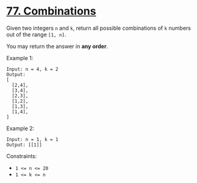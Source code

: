 # [77. Combinations](https://leetcode.com/problems/combinations/)

Given two integers `n` and `k`, return all possible combinations of `k` numbers out of the range `[1, n]`.

You may return the answer in **any order**.


Example 1:
```
Input: n = 4, k = 2
Output:
[
  [2,4],
  [3,4],
  [2,3],
  [1,2],
  [1,3],
  [1,4],
]
```
Example 2:
```
Input: n = 1, k = 1
Output: [[1]]
```

Constraints:
* `1 <= n <= 20`
* `1 <= k <= n`
